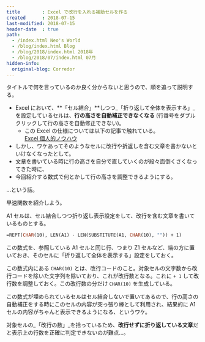 ```yaml
---
title        : Excel で改行を入れる補助セルを作る
created      : 2018-07-15
last-modified: 2018-07-15
header-date  : true
path:
  - /index.html Neo's World
  - /blog/index.html Blog
  - /blog/2018/index.html 2018年
  - /blog/2018/07/index.html 07月
hidden-info:
  original-blog: Corredor
---
```


タイトルで何を言っているのか良く分からないと思うので、順を追って説明する。

- Excel において、**「セル結合」**しつつ_「折り返して全体を表示する」_を設定しているセルは、**行の高さを自動補正できなくなる** (行番号をダブルクリックして行の高さを自動修正できない)。
  - この Excel の仕様については以下の記事で触れている。  
    [Excel 個人的ノウハウ](/blog/2018/02/20-01.html)
- しかし、ワケあってそのようなセルに改行や折返しを含む文章を書かないといけなくなったとして。
- 文章を書いている時に行の高さを自分で直していくのが段々面倒くさくなってきた時に、
- 今回紹介する数式で何とかして行の高さを調整できるようにする。

…という話。

早速関数を紹介しよう。

A1 セルは、セル結合しつつ折り返し表示設定をして、改行を含む文章を書いているものとする。

```vb
=REPT(CHAR(10), LEN(A1) - LEN(SUBSTITUTE(A1, CHAR(10), "")) + 1)
```

この数式を、参照している A1 セルと同じ行、つまり Z1 セルなど、端の方に置いておき、そのセルに「折り返して全体を表示する」設定をしておく。

この数式内にある `CHAR(10)` とは、改行コードのこと。対象セルの文字数から改行コードを除いた文字列を除いており、これが改行数となる。これに `+ 1` して改行数を調整しておく。この改行数の分だけ `CHAR(10)` を生成している。

この数式が埋められているセルはセル結合しないで置いてあるので、行の高さの自動補正をする時にこのセルの内容が突っ張り棒として利用され、結果的に A1 セルの内容がちゃんと表示できるようになる、というワケ。

対象セルの_「改行の数」_を拾っているため、**改行せずに折り返している文章**だと表示上の行数を正確に判定できないのが難点…。

